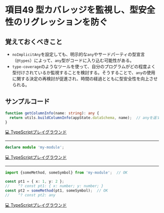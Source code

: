 # 項目49  型カバレッジを監視し、型安全性のリグレッションを防ぐ

## 覚えておくべきこと

* `noImplicitAny`を設定しても、明示的な`any`やサードパーティの型宣言（`@types`）によって、`any`型がコードに入り込む可能性がある。
* `type-coverage`のようなツールを使って、自分のプログラムがどの程度よく型付けされているか監視することを検討する。そうすることで、`any`の使用に関する決定の再検討が促進され、時間の経過とともに型安全性を向上させられる。

## サンプルコード

```ts
function getColumnInfo(name: string): any {
  return utils.buildColumnInfo(appState.dataSchema, name);  // anyを返す
}
```

[💻 TypeScriptプレイグラウンド](https://www.typescriptlang.org/ja/play/?ts=5.8.2#code/GYVwdgxgLglg9mABAcwKZQMJwDYgLZgCSYwcAFGAIZ6oBciAzlAE4xjICU9lYAnogG8AUIkTN0IZkhCxsDAHQAjEDGwATLLgLFSZSgAd9AZSiUoqeWrOUjEABao8lADSIqNDgG5RAeh+IeXkAkhkAV+MBNBiEAXyA)

----

```ts
declare module 'my-module';
```

[💻 TypeScriptプレイグラウンド](https://www.typescriptlang.org/ja/play/?ts=5.8.2#code/CYUwxgNghgTiAEBbA9sArhBByRBPAtCuplgNxA)

----

```ts
import {someMethod, someSymbol} from 'my-module';  // OK

const pt1 = { x: 1, y: 2 };
//    ^? const pt1: { x: number; y: number; }
const pt2 = someMethod(pt1, someSymbol);  // OK
//    ^? const pt2: any
```

[💻 TypeScriptプレイグラウンド](https://www.typescriptlang.org/ja/play/?ts=5.8.2#code/JYWwDg9gTgLgBAbwM4RAUwLJpgCwgEwBo4V0BlATxACMIAbAXzgDMpU4ByECgWhAICudNBwDccOAHpJcAPIBpAFCKAxhAB2SeGBgBGOAF5EcAB4AuOLuIULAJjgNRi6RIkA9APxw1m7XosIphbqAjRoUOI2cCFhEQ6qGlpwOvZGpJjYePgAFDpWJKholDT0AJTiUjIKzjKunt6JfrYWAIbqFEA)
